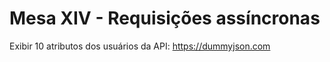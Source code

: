 <h1>Mesa XIV - Requisições assíncronas</h1>

Exibir 10 atributos dos usuários da API: https://dummyjson.com
